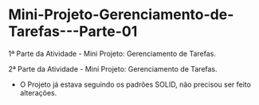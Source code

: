 # Mini-Projeto-Gerenciamento-de-Tarefas---Parte-01
1ª Parte da Atividade - Mini Projeto: Gerenciamento de Tarefas. 

2ª Parte da Atividade - Mini Projeto: Gerenciamento de Tarefas. 
- O Projeto já estava seguindo os padrões SOLID, não precisou ser feito alterações.
